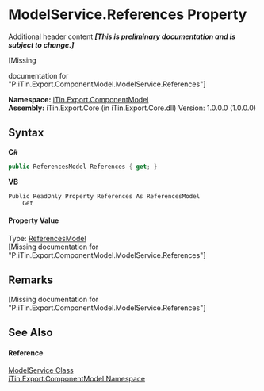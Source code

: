 # ModelService.References Property 
Additional header content _**\[This is preliminary documentation and is subject to change.\]**_

\[Missing <summary> documentation for "P:iTin.Export.ComponentModel.ModelService.References"\]

**Namespace:**&nbsp;<a href="55171ca4-890c-0ab2-e812-efe82bc0b686">iTin.Export.ComponentModel</a><br />**Assembly:**&nbsp;iTin.Export.Core (in iTin.Export.Core.dll) Version: 1.0.0.0 (1.0.0.0)

## Syntax

**C#**<br />
``` C#
public ReferencesModel References { get; }
```

**VB**<br />
``` VB
Public ReadOnly Property References As ReferencesModel
	Get
```


#### Property Value
Type: <a href="726e130a-98bf-d973-03e2-b7f696d07b50">ReferencesModel</a><br />\[Missing <value> documentation for "P:iTin.Export.ComponentModel.ModelService.References"\]

## Remarks
\[Missing <remarks> documentation for "P:iTin.Export.ComponentModel.ModelService.References"\]

## See Also


#### Reference
<a href="f213397c-98d2-e1a7-3dad-4b15918fbe84">ModelService Class</a><br /><a href="55171ca4-890c-0ab2-e812-efe82bc0b686">iTin.Export.ComponentModel Namespace</a><br />